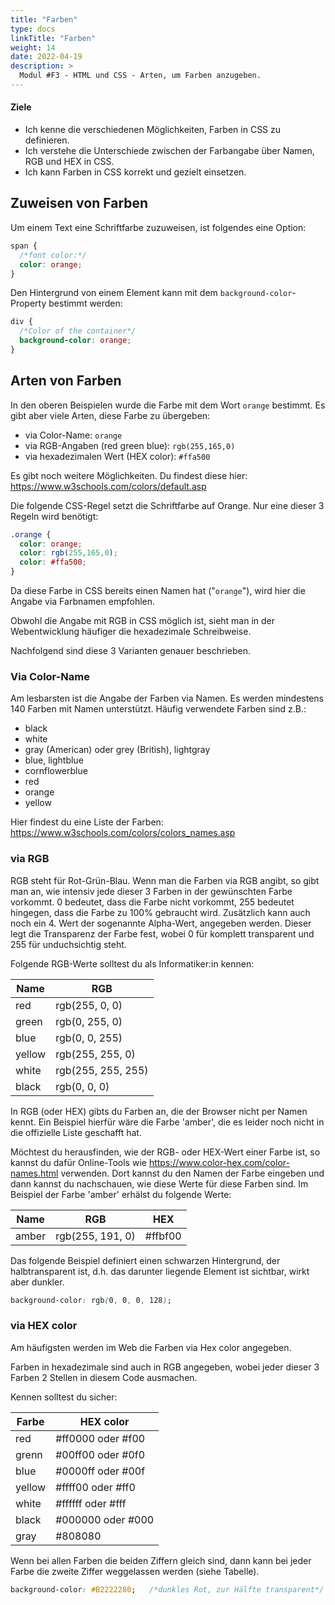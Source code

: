 ```yaml
---
title: "Farben"
type: docs
linkTitle: "Farben"
weight: 14
date: 2022-04-19
description: >
  Modul #F3 - HTML und CSS - Arten, um Farben anzugeben.
---
```

#### Ziele
* Ich kenne die verschiedenen Möglichkeiten, Farben in CSS zu definieren.
* Ich verstehe die Unterschiede zwischen der Farbangabe über Namen, RGB und HEX in CSS.
* Ich kann Farben in CSS korrekt und gezielt einsetzen.

## Zuweisen von Farben
Um einem Text eine Schriftfarbe zuzuweisen, ist folgendes eine Option:
```css
span {
  /*font color:*/
  color: orange;
}
```

Den Hintergrund von einem Element kann mit dem `background-color`-Property bestimmt werden:
```css
div {
  /*Color of the container*/
  background-color: orange;
}
```


## Arten von Farben
In den oberen Beispielen wurde die Farbe mit dem Wort `orange` bestimmt. Es gibt aber viele Arten, diese Farbe zu übergeben:

* via Color-Name: `orange`
* via RGB-Angaben (red green blue): `rgb(255,165,0)`
* via hexadezimalen Wert (HEX color): `#ffa500`

Es gibt noch weitere Möglichkeiten. Du findest diese hier: https://www.w3schools.com/colors/default.asp

Die folgende CSS-Regel setzt die Schriftfarbe auf Orange. Nur eine dieser 3 Regeln wird benötigt:
```css
.orange {
  color: orange;
  color: rgb(255,165,0);
  color: #ffa500;
}
```

Da diese Farbe in CSS bereits einen Namen hat ("`orange`"), wird hier die Angabe via Farbnamen empfohlen.

Obwohl die Angabe mit RGB in CSS möglich ist, sieht man in der Webentwicklung häufiger die hexadezimale Schreibweise.

Nachfolgend sind diese 3 Varianten genauer beschrieben.

### Via Color-Name
Am lesbarsten ist die Angabe der Farben via Namen. Es werden mindestens 140 Farben mit Namen unterstützt. Häufig verwendete Farben sind z.B.:
* black
* white
* gray (American) oder grey (British), lightgray
* blue, lightblue
* cornflowerblue
* red
* orange
* yellow

Hier findest du eine Liste der Farben: https://www.w3schools.com/colors/colors_names.asp

### via RGB
RGB steht für Rot-Grün-Blau. Wenn man die Farben via RGB angibt, so gibt man an, wie intensiv jede dieser 3 Farben in der gewünschten Farbe vorkommt. 0 bedeutet, dass die Farbe nicht vorkommt, 255 bedeutet hingegen, dass die Farbe zu 100% gebraucht wird. Zusätzlich kann auch noch ein 4. Wert der sogenannte Alpha-Wert, angegeben werden. Dieser legt die Transparenz der Farbe fest, wobei 0 für komplett transparent und 255 für unduchsichtig steht.

Folgende RGB-Werte solltest du als Informatiker:in kennen:

| Name     | RGB
| -------- |-----
| red      | rgb(255, 0, 0)
| green    | rgb(0, 255, 0)
| blue     | rgb(0, 0, 255)
| yellow   | rgb(255, 255, 0)
| white    | rgb(255, 255, 255)
| black    | rgb(0, 0, 0)


In RGB (oder HEX) gibts du Farben an, die der Browser nicht per Namen kennt. Ein Beispiel hierfür wäre die Farbe 'amber', die es leider noch nicht in die offizielle Liste geschafft hat. 

Möchtest du herausfinden, wie der RGB- oder HEX-Wert einer Farbe ist, so kannst du dafür Online-Tools wie https://www.color-hex.com/color-names.html verwenden. Dort kannst du den Namen der Farbe eingeben und dann kannst du nachschauen, wie diese Werte für diese Farben sind. Im Beispiel der Farbe 'amber' erhälst du folgende Werte:

Name  | RGB              | HEX
----- | ---------------- | -------
amber | rgb(255, 191, 0) | #ffbf00

Das folgende Beispiel definiert einen schwarzen Hintergrund, der halbtransparent ist, d.h. das darunter liegende Element ist sichtbar, wirkt aber dunkler.

```css
background-color: rgb(0, 0, 0, 128);
```

### via HEX color
Am häufigsten werden im Web die Farben via Hex color angegeben.

Farben in hexadezimale sind auch in RGB angegeben, wobei jeder dieser 3 Farben 2 Stellen in diesem Code ausmachen.

Kennen solltest du sicher:

| Farbe  | HEX color
| -----  | ----------
| red    | #ff0000 oder #f00
| grenn  | #00ff00 oder #0f0
| blue   | #0000ff oder #00f
| yellow | #ffff00 oder #ff0
| white  | #ffffff oder #fff
| black  | #000000 oder #000
| gray   | #808080

Wenn bei allen Farben die beiden Ziffern gleich sind, dann kann bei jeder Farbe die zweite Ziffer weggelassen werden (siehe Tabelle).

```css
background-color: #B2222280;   /*dunkles Rot, zur Hälfte transparent*/
```